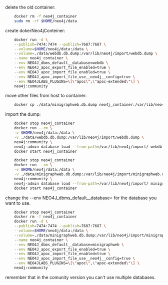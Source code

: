delete the old container:
```bash
    docker rm -f neo4j_container
    sudo rm -rf $HOME/neo4j/data
```

create dokerNeo4jConteiner:
```bash
    docker run -d \
    --publish=7474:7474 --publish=7687:7687 \
    --volume=$HOME/neo4j/data:/data \
    --volume=./data/webdb.db.dump:/var/lib/neo4j/import/webdb.dump \
    --name neo4j_container \
    --env NEO4J_dbms_default__database=webdb \
    --env NEO4J_apoc_export_file_enabled=true \
    --env NEO4J_apoc_import_file_enabled=true \
    --env NEO4J_apoc_import_file_use__neo4j__config=true \
    --env NEO4JLABS_PLUGINS=\[\"apoc\",\"apoc-extended\"\] \
    neo4j:community
```

move other files from host to container:
```bash
    docker cp ./data/minigraphweb.db.dump neo4j_container:/var/lib/neo4j/import/minigraphweb.dump
```

import the dump:
```bash
    docker stop neo4j_container
    docker run --rm \
    -v $HOME/neo4j/data:/data \
    -v ./data/webdb.db.dump:/var/lib/neo4j/import/webdb.dump \
    neo4j:community \
    neo4j-admin database load --from-path=/var/lib/neo4j/import/ webdb --overwrite-destination=true
    docker start neo4j_container
```

```bash
    docker stop neo4j_container
    docker run --rm \
    -v $HOME/neo4j/data:/data \
    -v ./data/minigraphweb.db.dump:/var/lib/neo4j/import/minigraphweb.dump \
    neo4j:community \
    neo4j-admin database load --from-path=/var/lib/neo4j/import/ minigraphweb --overwrite-destination=true 
    docker start neo4j_container
```

change the --env NEO4J_dbms_default__database= for the database you want to use.
```bash
    docker stop neo4j_container
    docker rm -f neo4j_container
    docker run -d \
    --publish=7474:7474 --publish=7687:7687 \
    --volume=$HOME/neo4j/data:/data \
    --volume=./data/minigraphweb.db.dump:/var/lib/neo4j/import/minigraphweb.dump \
    --name neo4j_container \
    --env NEO4J_dbms_default__database=minigraphweb \
    --env NEO4J_apoc_export_file_enabled=true \
    --env NEO4J_apoc_import_file_enabled=true \
    --env NEO4J_apoc_import_file_use__neo4j__config=true \
    --env NEO4JLABS_PLUGINS=\[\"apoc\",\"apoc-extended\"\] \
    neo4j:community
```

remember that in the comunity version you can't use multiple databases.

